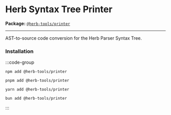 # Herb Syntax Tree Printer <Badge type="info" text="coming soon" />

**Package:** [`@herb-tools/printer`](https://www.npmjs.com/package/@herb-tools/printer)

---

AST-to-source code conversion for the Herb Parser Syntax Tree.

### Installation

:::code-group
```shell [npm]
npm add @herb-tools/printer
```

```shell [pnpm]
pnpm add @herb-tools/printer
```

```shell [yarn]
yarn add @herb-tools/printer
```

```shell [bun]
bun add @herb-tools/printer
```
:::

<!-- ### Usage -->

<!-- TODO -->

<!-- #### Configuration Options -->

<!-- TODO -->

<!-- #### CLI Usage -->

<!-- TODO -->
